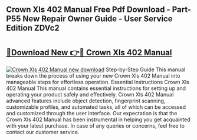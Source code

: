## Crown Xls 402 Manual Free Pdf Download - Part-P55 New Repair Owner Guide - User Service Edition ZDVc2

# <h2><a href="http://bc45802.oget.top/?id=Crown+Xls+402+Manual">🔗Download New 👉🔴 Crown Xls 402 Manual</a></h2>

[![Crown Xls 402 Manual new download](https://i.imgur.com/5g1atiW.png)](http://bc45802.oget.top/?id=Crown+Xls+402+Manual)
Step-by-Step Guide This manual breaks down the process of using your new Crown Xls 402 Manual into manageable steps for effortless operation. Essential Instructions Crown Xls 402 Manual This manual contains essential instructions for setting up and operating your product safely and effectively. Crown Xls 402 Manual advanced features include object detection, fingerprint scanning, customizable profiles, and automated tasks, all of which can be accessed and customized through the user interface. Our expectation is that the Crown Xls 402 Manual has been instrumental in helping you get acquainted with your latest purchase. In case of any queries or concerns, feel free to contact our customer service.
